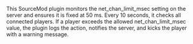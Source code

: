 This SourceMod plugin monitors the net_chan_limit_msec setting on the server and ensures it is fixed at 50 ms. Every 10 seconds, it checks all connected players. If a player exceeds the allowed net_chan_limit_msec value, the plugin logs the action, notifies the server, and kicks the player with a warning message.
